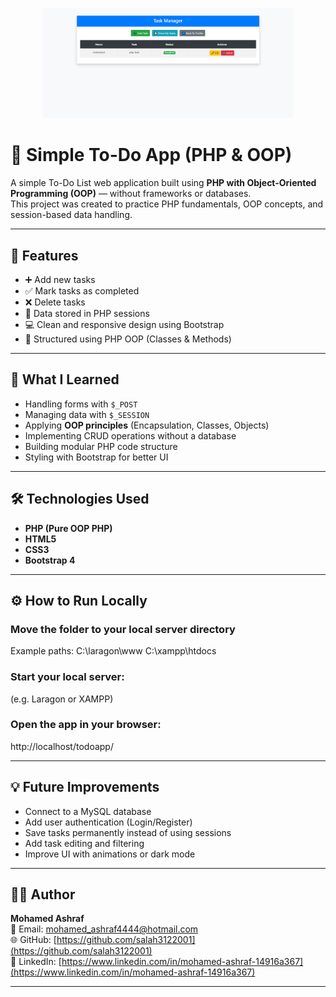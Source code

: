 <p align="center">
  <img src="assets/todoapp.png" alt="Todo App Screenshot" width="400"/>
</p>

# 📝 Simple To-Do App (PHP & OOP)

A simple To-Do List web application built using **PHP with Object-Oriented Programming (OOP)** — without frameworks or databases.  
This project was created to practice PHP fundamentals, OOP concepts, and session-based data handling.

---

## 🚀 Features
- ➕ Add new tasks  
- ✅ Mark tasks as completed  
- ❌ Delete tasks  
- 💾 Data stored in PHP sessions  
- 💻 Clean and responsive design using Bootstrap  
- 🧱 Structured using PHP OOP (Classes & Methods)

---

## 🧠 What I Learned
- Handling forms with `$_POST`  
- Managing data with `$_SESSION`  
- Applying **OOP principles** (Encapsulation, Classes, Objects)  
- Implementing CRUD operations without a database  
- Building modular PHP code structure  
- Styling with Bootstrap for better UI

---

## 🛠️ Technologies Used
- **PHP (Pure OOP PHP)**  
- **HTML5**  
- **CSS3**  
- **Bootstrap 4**

---

## ⚙️ How to Run Locally

### Move the folder to your local server directory  
Example paths:
C:\laragon\www
C:\xampp\htdocs

### Start your local server:  
(e.g. Laragon or XAMPP)

### Open the app in your browser:
http://localhost/todoapp/


---

## 💡 Future Improvements
- Connect to a MySQL database  
- Add user authentication (Login/Register)  
- Save tasks permanently instead of using sessions  
- Add task editing and filtering  
- Improve UI with animations or dark mode

---

## 🧑‍💻 Author
 **Mohamed Ashraf**  
  📧 Email: mohamed_ashraf4444@hotmail.com  
  🌐 GitHub: [https://github.com/salah3122001](https://github.com/salah3122001)  
  🔗 LinkedIn: [https://www.linkedin.com/in/mohamed-ashraf-14916a367](https://www.linkedin.com/in/mohamed-ashraf-14916a367)
       

---

